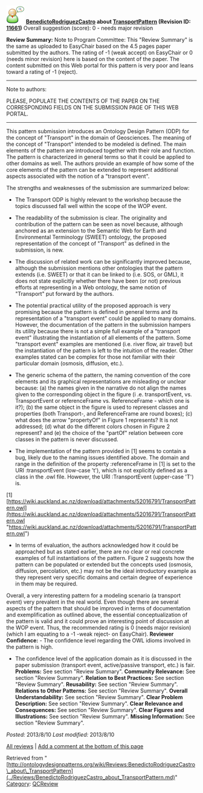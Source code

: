 [![](../images/thumb/2/29/Reviewer.png/48px-Reviewer.png)](../Image/Reviewer.png.md "Reviewer.png")
__[BenedictoRodriguezCastro](../User/BenedictoRodriguezCastro.md "User:BenedictoRodriguezCastro") about [TransportPattern](../Submissions/TransportPattern.md "Submissions:TransportPattern") (Revision ID: [11661](../Submissions/TransportPattern@oldid=11661.md "http://ontologydesignpatterns.org/wiki/Submissions:TransportPattern?oldid=11661"))__
Overall suggestion (score): 0 - needs major revision




 __Review Summary:__ Note to Program Committee:
This "Review Summary" is the same as uploaded to EasyChair based on the 4.5 pages paper submitted by the authors. The rating of -1 (weak accept) on EasyChair or 0 (needs minor revision) here is based on the content of the paper. The content submitted on this Web portal for this pattern is very poor and leans toward a rating of -1 (reject).


---


Note to authors: 


PLEASE, POPULATE THE CONTENTS OF THE PAPER ON THE CORRESPONDING FIELDS ON THE SUBMISSION PAGE OF THIS WEB PORTAL.


---


This pattern submission introduces an Ontology Design Pattern (ODP) for the concept of "Transport" in the domain of Geosciences. The meaning of the concept of "Transport" intended to be modeled is defined. The main elements of the pattern are introduced together with their role and function. The pattern is characterized in general terms so that it could be applied to other domains as well. The authors provide an example of how some of the core elements of the pattern can be extended to represent additional aspects associated with the notion of a "transport event".


The strengths and weaknesses of the submission are summarized below:


- The Transport ODP is highly relevant to the workshop because the topics discussed fall well within the scope of the WOP event.


- The readability of the submission is clear. The originality and contribution of the pattern can be seen as novel because, although anchored as an extension to the Semantic Web for Earth and Environmental Terminology (SWEET) ontology, the proposed representation of the concept of "Transport" as defined in the submission, is new.


- The discussion of related work can be significantly improved because, although the submission mentions other ontologies that the pattern extends (i.e. SWEET) or that it can be linked to (i.e. SOS, or GML), it does not state explicitly whether there have been (or not) previous efforts at representing in a Web ontology, the same notion of "Transport" put forward by the authors. 


- The potential practical utility of the proposed approach is very promising because the pattern is defined in general terms and its representation of a "transport event" could be applied to many domains. However, the documentation of the pattern in the submission hampers its utility because there is not a simple full example of a "transport event" illustrating the instantiation of all elements of the pattern. Some "transport event" examples are mentioned (i.e. river flow, air travel) but the instantiation of the pattern is left to the intuition of the reader. Other examples stated can be complex for those not familiar with their particular domain (osmosis, diffusion, etc.).


- The generic schema of the pattern, the naming convention of the core elements and its graphical representations are misleading or unclear because: 
(a) the names given in the narrative do not align the names given to the corresponding object in the figure (i .e. transportEvent, vs. TransportEvent or referenceFrame vs. ReferenceFrame - which one is it?); 
(b) the same object in the figure is used to represent classes and properties (both Transport-, and ReferenceFrame are round boxes); 
(c) what does the arrow "propertyOf" in Figure 1 represents? It is not addressed; 
(d) what do the different colors chosen in Figure 2 represent? and 
(e) the choice of the "partOf" relation between core classes in the pattern is never discussed.


- The implementation of the pattern provided in [1] seems to contain a bug, likely due to the naming issues identified above. The domain and range in the definition of the property :referenceFrame in [1] is set to the URI :transportEvent (low-case 't'), which is not explicitly defined as a class in the .owl file. However, the URI :TransportEvent (upper-case 'T') is.


[1] [https://wiki.auckland.ac.nz/download/attachments/52016791/TransportPattern.owl](https://wiki.auckland.ac.nz/download/attachments/52016791/TransportPattern.owl "https://wiki.auckland.ac.nz/download/attachments/52016791/TransportPattern.owl")


- In terms of evaluation, the authors acknowledged how it could be approached but as stated earlier, there are no clear or real concrete examples of full instantiations of the pattern. Figure 2 suggests how the pattern can be populated or extended but the concepts used (osmosis, diffusion, percolation, etc.) may not be the ideal introductory example as they represent very specific domains and certain degree of experience in them may be required.



Overall, a very interesting pattern for a modeling scenario (a transport event) very prevalent in the real world. Even though there are several aspects of the pattern that should be improved in terms of documentation and exemplification as outlined above, the essential conceptualization of the pattern is valid and it could prove an interesting point of discussion at the WOP event. Thus, the recommended rating is 0 (needs major revision) (which I am equating to a -1 -weak reject- on EasyChair).
__Reviewer Confidence:__ - The confidence level regarding the OWL idioms involved in the pattern is high. 
- The confidence level of the application domain as it is discussed in the paper submission (transport event, active/passive transport, etc.) is fair.
__Problems:__ See section "Review Summary".
__Community Relevance:__ See section "Review Summary".
__Relation to Best Practices:__ See section "Review Summary".
__Reusability:__ See section "Review Summary".
__Relations to Other Patterns:__ See section "Review Summary".
__Overall Understandability:__ See section "Review Summary".
__Clear Problem Description:__ See section "Review Summary".
__Clear Relevance and Consequences:__ See section "Review Summary".
__Clear Figures and Illustrations:__ See section "Review Summary".
__Missing Information:__ See section "Review Summary".

_Posted:_ 2013/8/10 _Last modified:_ 2013/8/10



[All reviews](../Reviews/Main.md "Reviews:Main") | [Add a comment at the bottom of this page](index.php@title=Odp%253AAdd_comment&target=../Reviews/BenedictoRodriguezCastro_about_TransportPattern.md#New_comment "http://ontologydesignpatterns.org/wiki/index.php?title=Odp:Add_comment&target=Reviews:BenedictoRodriguezCastro_about_TransportPattern#New_comment")


Retrieved from "[http://ontologydesignpatterns.org/wiki/Reviews:BenedictoRodriguezCastro\_about\_TransportPattern](../Reviews/BenedictoRodriguezCastro_about_TransportPattern.md)"
 [Category](http://ontologydesignpatterns.org/wiki/Special:Categories "Special:Categories"): [QCReview](../Category/QCReview.md "Category:QCReview")
